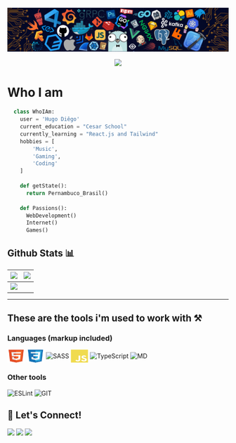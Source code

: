 ![Github Banner](https://github.com/Jaydeep-Yadav/Jaydeep-Yadav/blob/main/banner.png)

<p align="center">
  <img src="https://readme-typing-svg.herokuapp.com?color=0d8eceF&size=30&center=true&vCenter=true&width=550&height=70&lines=Hi,+I'm+Hugo+Diêgo+Or+Mihaael;+I+Am+a+Computer+Science+Student;">
</p>

  # Who I am 
```python
  class WhoIAm:
    user = 'Hugo Diêgo'
    current_education = "Cesar School"
    currently_learning = "React.js and Tailwind"
    hobbies = [
        'Music',
        'Gaming',
        'Coding'
    ]
	
    def getState():
      return Pernambuco_Brasil()
	
    def Passions():
      WebDevelopment()
      Internet()
      Games()
 ```

## Github Stats 📊

<img src="https://github-readme-stats.vercel.app/api?username=Mihaael&&show_icons=true&count_private=true&theme=github_dark">|<img src="https://github-readme-streak-stats.herokuapp.com/?user=Mihaael&theme=blueberry_duo"/>
|---|---|
<img src="https://github-readme-stats.vercel.app/api/top-langs/?username=Mihaael&layout=compact&theme=github_dark"/>|

---

## These are the tools i'm used to work with ⚒
 ### Languages (markup included)
 <div style="display: inline_block">
    <img align="center" alt="HTML" height="30" width="40" src="https://raw.githubusercontent.com/devicons/devicon/master/icons/html5/html5-original.svg">
    <img align="center" alt="CSS" height="30" width="40" src="https://raw.githubusercontent.com/devicons/devicon/master/icons/css3/css3-original.svg">
    <img align="center" alt="SASS" height="30" width="40" src="https://cdn.jsdelivr.net/gh/devicons/devicon/icons/sass/sass-original.svg" />
    <img align="center" alt="JavaScript" height="30" width="40" src="https://raw.githubusercontent.com/devicons/devicon/master/icons/javascript/javascript-plain.svg">
    <img align="center" alt="TypeScript" height="30" width="40" src="https://cdn.jsdelivr.net/gh/devicons/devicon/icons/typescript/typescript-original.svg" />
    <img align="center" alt="MD" height="30" width="40" src="https://cdn.jsdelivr.net/gh/devicons/devicon/icons/markdown/markdown-original.svg" />
  </div>

### Other tools
  <div style="display: inline_block">
    <img align="center" alt="ESLint" height="30" width="40" src="https://cdn.jsdelivr.net/gh/devicons/devicon/icons/eslint/eslint-original.svg" />
    <img align="center" alt="GIT" height="30" width="40" src="https://cdn.jsdelivr.net/gh/devicons/devicon/icons/git/git-original.svg" /
  </div>

## 🤝 Let's Connect!

<div>
  <a href = "mailto:hugodiego.898@gmail.com"><img src="https://img.shields.io/badge/-Gmail-%23333?style=for-the-badge&logo=gmail&logoColor=white" target="_blank"></a>
  <a href="https://www.linkedin.com/in/mihaael/" target="_blank"><img src="https://img.shields.io/badge/-LinkedIn-%230077B5?style=for-the-badge&logo=linkedin&logoColor=white" target="_blank"></a>
  <a href="https://discordapp.com/users/177568143764357120" target="_blank"><img src="https://img.shields.io/badge/Discord-7289DA?style=for-the-badge&logo=discord&logoColor=white" target="_blank"></a> 
</div>
